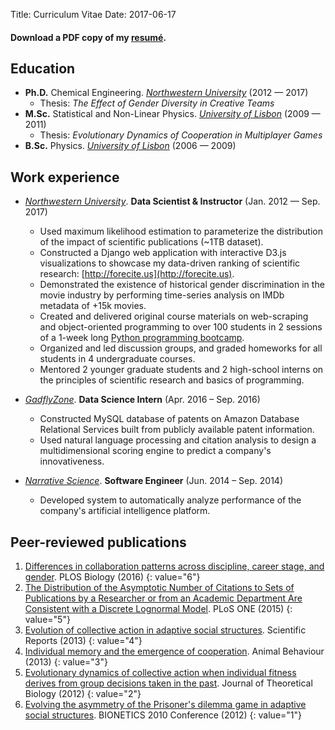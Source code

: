 Title: Curriculum Vitae
Date: 2017-06-17

#### Download a PDF copy of my [resumé]({filename}/pdfs/resume.pdf).


## Education

* **Ph.D.** Chemical Engineering. [*Northwestern University*](http://www.northwestern.edu/) (2012 — 2017)
    * Thesis: *The Effect of Gender Diversity in Creative Teams*
* **M.Sc.** Statistical and Non-Linear Physics. [*University of Lisbon*](https://www.ulisboa.pt/en/) (2009 — 2011)
    * Thesis: *Evolutionary Dynamics of Cooperation in Multiplayer Games*
* **B.Sc.** Physics. [*University of Lisbon*](https://www.ulisboa.pt/en/) (2006 — 2009)


## Work experience

* [*Northwestern University*](http://www.northwestern.edu/). **Data Scientist & Instructor** (Jan. 2012 — Sep. 2017)
    * Used maximum likelihood estimation to parameterize the distribution of the impact of scientific publications (~1TB dataset).
    * Constructed a Django web application with interactive D3.js visualizations to showcase my data-driven ranking of scientific research: [http://forecite.us](http://forecite.us).
    * Demonstrated the existence of historical gender discrimination in the movie industry by performing time-series analysis on IMDb metadata of +15k movies.
    * Created and delivered original course materials on web-scraping and object-oriented programming to over 100 students in 2 sessions of a 1-week long [Python programming bootcamp](https://amarallab.github.io/Introduction-to-Python-Programming-and-Data-Science/).
    * Organized and led discussion groups, and graded homeworks for all students in 4 undergraduate courses.
    * Mentored 2 younger graduate students and 2 high-school interns on the principles of scientific research and basics of programming.
* [*GadflyZone*](http://gadflyzone.com/). **Data Science Intern** (Apr. 2016 – Sep. 2016)
    * Constructed MySQL database of patents on Amazon Database Relational Services built from publicly available patent information.
    * Used natural language processing and citation analysis to design a multidimensional scoring engine to predict a company's innovativeness.

* [*Narrative Science*](https://narrativescience.com/). **Software Engineer** (Jun. 2014 – Sep. 2014)
    * Developed system to automatically analyze performance of the company's artificial intelligence platform.

## Peer-reviewed publications

1. [Differences in collaboration patterns across discipline, career stage, and gender](https://doi.org/10.1371/journal.pbio.1002573). PLOS Biology (2016)
{: value="6"}
1. [The Distribution of the Asymptotic Number of Citations to Sets of Publications by a Researcher or from an Academic Department Are Consistent with a Discrete Lognormal Model](https://doi.org/10.1371/journal.pone.0143108). PLoS ONE (2015)
{: value="5"}
1. [Evolution of collective action in adaptive social structures](https://doi.org/10.1038/srep01521). Scientific Reports (2013)
{: value="4"}
1. [Individual memory and the emergence of cooperation](https://doi.org/10.1016/j.anbehav.2012.10.030). Animal Behaviour (2013)
{: value="3"}
1. [Evolutionary dynamics of collective action when individual fitness derives from group decisions taken in the past](https://doi.org/10.1016/j.jtbi.2011.12.027). Journal of Theoretical Biology (2012)
{: value="2"}
1. [Evolving the asymmetry of the Prisoner's dilemma game in adaptive social structures](https://doi.org/10.1007/978-3-642-32615-8_22). BIONETICS 2010 Conference (2012)
{: value="1"}
